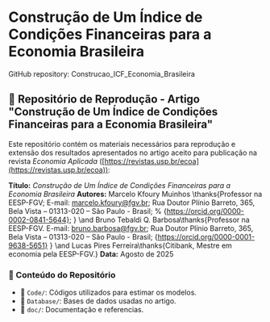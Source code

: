 # Construção de Um Índice de Condições Financeiras para a Economia Brasileira
GitHub repository: Construcao_ICF_Economia_Brasileira 

## 📘 Repositório de Reprodução - Artigo "Construção de Um Índice de Condições Financeiras para a Economia Brasileira"

Este repositório contém os materiais necessários para reprodução e extensão dos resultados apresentados no artigo aceito para publicação na revista *Economia Aplicada* ([https://revistas.usp.br/ecoa](https://revistas.usp.br/ecoa)):

**Título:** *Construção de Um Índice de Condições Financeiras para a Economia Brasileira*
**Autores:**
Marcelo Kfoury Muinhos \thanks{Professor na EESP-FGV;
    E-mail: marcelo.kfoury@fgv.br;
    Rua Doutor Plínio Barreto, 365, Bela Vista – 01313-020 – São Paulo - Brasil;
    % {https://orcid.org/0000-0002-0841-5644};
    }
    \and 
    Bruno Tebaldi Q. Barbosa\thanks{Professor na EESP-FGV.
    E-mail: bruno.barbosa@fgv.br;
    Rua Doutor Plínio Barreto, 365, Bela Vista – 01313-020 – São Paulo - Brasil;
    {https://orcid.org/0000-0001-9638-5651}
    }
    \and
    Lucas Pires Ferreira\thanks{Citibank, Mestre em economia pela EESP-FGV.}
**Data:** Agosto de 2025


### 🧩 Conteúdo do Repositório

* 📂 `Code/`: Códigos utilizados para estimar os modelos.
* 📂 `Database/`: Bases de dados usadas no artigo.
* 📂 `doc/`: Documentação e referencias.
